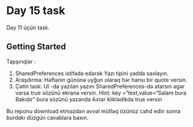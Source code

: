 # Day 15 task

Day 11 üçün task.

## Getting Started

Tapşırıqlar :

1. SharedPreferences istifadə edərək Yazı tipini yadda saxlayın.
2. Araşdırma: Həftənin gününə uyğun olaraq hər hansı bir quote versin.
3. Çətin task: UI -da yazılan yazını SharedPreferences-də atarsın əgər varsa true
sözünü ekrana versin. Hint: key =“text,value=“Salam bura Bakıdır”
bura sözünü yazanda Axtar kliklədikdə true versin

Bu reponu download etməzdən əvvəl mütləq özünüz cəhd edin 
sonra burdakı düzgün cavablara baxın.
